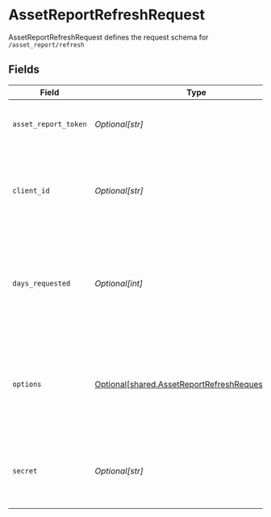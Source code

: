 # AssetReportRefreshRequest

AssetReportRefreshRequest defines the request schema for `/asset_report/refresh`


## Fields

| Field                                                                                                                                                                                       | Type                                                                                                                                                                                        | Required                                                                                                                                                                                    | Description                                                                                                                                                                                 |
| ------------------------------------------------------------------------------------------------------------------------------------------------------------------------------------------- | ------------------------------------------------------------------------------------------------------------------------------------------------------------------------------------------- | ------------------------------------------------------------------------------------------------------------------------------------------------------------------------------------------- | ------------------------------------------------------------------------------------------------------------------------------------------------------------------------------------------- |
| `asset_report_token`                                                                                                                                                                        | *Optional[str]*                                                                                                                                                                             | :heavy_check_mark:                                                                                                                                                                          | The `asset_report_token` returned by the original call to `/asset_report/create`                                                                                                            |
| `client_id`                                                                                                                                                                                 | *Optional[str]*                                                                                                                                                                             | :heavy_minus_sign:                                                                                                                                                                          | Your Plaid API `client_id`. The `client_id` is required and may be provided either in the `PLAID-CLIENT-ID` header or as part of a request body.                                            |
| `days_requested`                                                                                                                                                                            | *Optional[int]*                                                                                                                                                                             | :heavy_minus_sign:                                                                                                                                                                          | The maximum number of days of history to include in the Asset Report. Must be an integer. If not specified, the value from the original call to `/asset_report/create` will be used.        |
| `options`                                                                                                                                                                                   | [Optional[shared.AssetReportRefreshRequestOptions]](undefined/models/shared/assetreportrefreshrequestoptions.md)                                                                            | :heavy_minus_sign:                                                                                                                                                                          | An optional object to filter `/asset_report/refresh` results. If provided, cannot be `null`. If not specified, the `options` from the original call to `/asset_report/create` will be used. |
| `secret`                                                                                                                                                                                    | *Optional[str]*                                                                                                                                                                             | :heavy_minus_sign:                                                                                                                                                                          | Your Plaid API `secret`. The `secret` is required and may be provided either in the `PLAID-SECRET` header or as part of a request body.                                                     |